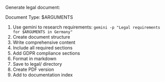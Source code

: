 Generate legal document:

Document Type: $ARGUMENTS

1. Use gemini to research requirements: `gemini -p "Legal requirements for $ARGUMENTS in Germany"`
2. Create document structure
3. Write comprehensive content
4. Include all required sections
5. Add GDPR compliance sections
6. Format in markdown
7. Save to legal/ directory
8. Create PDF version
9. Add to documentation index